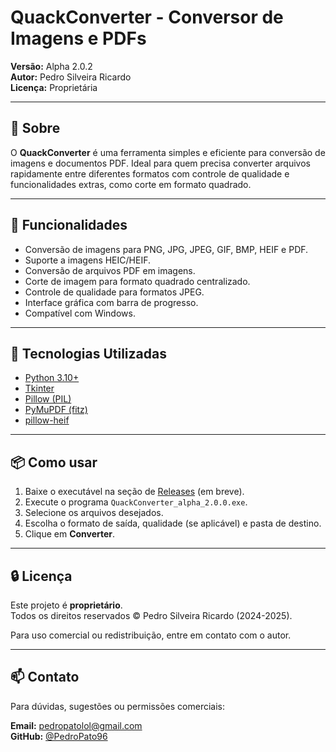 # QuackConverter - Conversor de Imagens e PDFs

**Versão:** Alpha 2.0.2  
**Autor:** Pedro Silveira Ricardo  
**Licença:** Proprietária

---

## 🐥 Sobre

O **QuackConverter** é uma ferramenta simples e eficiente para conversão de imagens e documentos PDF. Ideal para quem precisa converter arquivos rapidamente entre diferentes formatos com controle de qualidade e funcionalidades extras, como corte em formato quadrado.

---

## 🚀 Funcionalidades

- Conversão de imagens para PNG, JPG, JPEG, GIF, BMP, HEIF e PDF.
- Suporte a imagens HEIC/HEIF.
- Conversão de arquivos PDF em imagens.
- Corte de imagem para formato quadrado centralizado.
- Controle de qualidade para formatos JPEG.
- Interface gráfica com barra de progresso.
- Compatível com Windows.

---

## 🧠 Tecnologias Utilizadas

- [Python 3.10+](https://www.python.org/)
- [Tkinter](https://docs.python.org/3/library/tk.html)
- [Pillow (PIL)](https://pillow.readthedocs.io/)
- [PyMuPDF (fitz)](https://pymupdf.readthedocs.io/)
- [pillow-heif](https://github.com/strukturag/pillow-heif)

---

## 📦 Como usar

1. Baixe o executável na seção de [Releases](https://github.com/PedroPato96/ImgConverterAppTest/releases) (em breve).
2. Execute o programa `QuackConverter_alpha_2.0.0.exe`.
3. Selecione os arquivos desejados.
4. Escolha o formato de saída, qualidade (se aplicável) e pasta de destino.
5. Clique em **Converter**.

---

## 🔒 Licença

Este projeto é **proprietário**.  
Todos os direitos reservados © Pedro Silveira Ricardo (2024-2025).

Para uso comercial ou redistribuição, entre em contato com o autor.

---

## 📫 Contato

Para dúvidas, sugestões ou permissões comerciais:

**Email:** pedropatolol@gmail.com  
**GitHub:** [@PedroPato96](https://github.com/PedroPato96)
